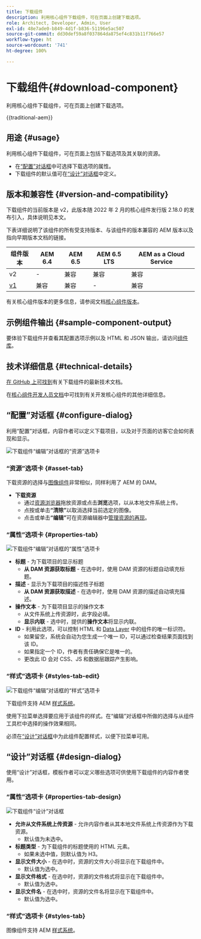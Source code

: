 ```yaml
---
title: 下载组件
description: 利用核心组件下载组件，可在页面上创建下载选项。
role: Architect, Developer, Admin, User
exl-id: 48e7ade0-b849-4d1f-b836-51196e5ac507
source-git-commit: dd30def59a8f037864da875ef4c831b11f766e57
workflow-type: ht
source-wordcount: '741'
ht-degree: 100%

---
```



# 下载组件{#download-component}

利用核心组件下载组件，可在页面上创建下载选项。

{{traditional-aem}}

## 用途 {#usage}

利用核心组件下载组件，可在页面上包括下载选项及其关联的资源。

* 在[“配置”对话框](#configure-dialog)中可选择下载选项的属性。
* 下载组件的默认值可在[“设计”对话框](#design-dialog)中定义。

## 版本和兼容性 {#version-and-compatibility}

下载组件的当前版本是 v2，此版本随 2022 年 2 月的核心组件发行版 2.18.0 的发布引入，具体说明见本文。

下表详细说明了该组件的所有受支持版本、与该组件的版本兼容的 AEM 版本以及指向早期版本文档的链接。

| 组件版本 | AEM 6.4 | AEM 6.5 | AEM 6.5 LTS | AEM as a Cloud Service |
|--- |--- |---|---|---|
| v2 | - | 兼容 | 兼容 | 兼容 |
| [v1](v1/download.md) | 兼容 | 兼容 | - | 兼容 |

有关核心组件版本的更多信息，请参阅文档[核心组件版本](/help/versions.md)。

## 示例组件输出 {#sample-component-output}

要体验下载组件并查看其配置选项示例以及 HTML 和 JSON 输出，请访问[组件库](https://adobe.com/go/aem_cmp_library_download_cn)。

## 技术详细信息 {#technical-details}

[在 GitHub 上可找到](https://adobe.com/go/aem_cmp_tech_download_v2_cn)有关下载组件的最新技术文档。

在[核心组件开发人员文档](/help/developing/overview.md)中可找到有关开发核心组件的其他详细信息。

## “配置”对话框 {#configure-dialog}

利用“配置”对话框，内容作者可以定义下载项目，以及对于页面的访客它会如何表现和显示。

![下载组件“编辑”对话框的“资源”选项卡](/help/assets/download-edit-asset.png)

### “资源”选项卡 {#asset-tab}

下载资源的选择与[图像组件](image.md)非常相似，同样利用了 AEM 的 DAM。

* **下载资源**
   * 通过[资源浏览器](https://experienceleague.adobe.com/docs/experience-manager-cloud-service/sites/authoring/fundamentals/environment-tools.html?lang=zh-Hans)拖放资源或点击&#x200B;**浏览**&#x200B;选项，以从本地文件系统上传。
   * 点按或单击&#x200B;**“清除”**&#x200B;以取消选择当前选定的图像。
   * 点击或单击&#x200B;**“编辑”**&#x200B;可在资源编辑器中[管理资源的再现](https://experienceleague.adobe.com/docs/experience-manager-cloud-service/assets/manage/manage-digital-assets.html?lang=zh-Hans)。

### “属性”选项卡 {#properties-tab}

![下载组件“编辑”对话框的“属性”选项卡](/help/assets/download-edit-properties.png)

* **标题** - 为下载项目的显示标题
   * **从 DAM 资源获取标题** - 在选中时，使用 DAM 资源的标题自动填充标题。
* **描述** - 显示为下载项目的描述性子标题
   * **从 DAM 资源获取描述** - 在选中时，使用 DAM 资源的描述自动填充描述。
* **操作文本** - 为下载项目显示的操作文本
   * 从文件系统上传资源时，此字段必填。
   * **显示内联** - 选中时，提供的&#x200B;**操作文本**&#x200B;将显示内联。
* **ID** - 利用此选项，可以控制 HTML 和 [Data Layer](/help/developing/data-layer/overview.md) 中的组件的唯一标识符。
   * 如果留空，系统会自动为您生成一个唯一 ID，可以通过检查结果页面找到该 ID。
   * 如果指定一个 ID，作者有责任确保它是唯一的。
   * 更改此 ID 会对 CSS、JS 和数据层跟踪产生影响。

### “样式”选项卡 {#styles-tab-edit}

![下载组件“编辑”对话框的“样式”选项卡](/help/assets/download-edit-styles.png)

下载组件支持 AEM [样式系统](/help/get-started/authoring.md#component-styling)。

使用下拉菜单选择要应用于该组件的样式。在“编辑”对话框中所做的选择与从组件工具栏中选择的操作效果相同。

必须在[“设计”对话框](#design-dialog)中为此组件配置样式，以便下拉菜单可用。

## “设计”对话框 {#design-dialog}

使用“设计”对话框，模板作者可以定义哪些选项可供使用下载组件的内容作者使用。

### “属性”选项卡 {#properties-tab-design}

![下载组件“设计”对话框](/help/assets/download-design.png)

* **允许从文件系统上传资源** - 允许内容作者从其本地文件系统上传资源作为下载资源。
   * 默认值为未选中。
* **标题类型** - 为下载组件的标题使用的 HTML 元素。
   * 如果未选中值，则默认值为 H3。
* **显示文件大小** - 在选中时，资源的文件大小将显示在下载组件中。
   * 默认值为选中。
* **显示文件格式** - 在选中时，资源的文件格式将显示在下载组件中。
   * 默认值为选中。
* **显示文件名** - 在选中时，资源的文件名将显示在下载组件中。
   * 默认值为选中。

### “样式”选项卡 {#styles-tab}

图像组件支持 AEM [样式系统](/help/get-started/authoring.md#component-styling)。

